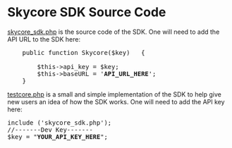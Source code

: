 

<h1>Skycore SDK Source Code</h1>

<a href="/1.0/source_code/skycore_sdk.php">skycore_sdk.php</a> is the source code of the SDK.
One will need to add the API URL to the SDK here:
<pre>
	public function Skycore($key)	{

		$this->api_key = $key;
		$this->baseURL = '<strong>API_URL_HERE</strong>';
	}
</pre>

<a href="/1.0/source_code/testcore.php">testcore.php</a> is a small and simple implementation of the SDK to help give new users an idea of how the SDK works.
One will need to add the API key here:
<pre>
include ('skycore_sdk.php');
//-------Dev Key-------
$key = "<strong>YOUR_API_KEY_HERE</strong>";
</pre>
